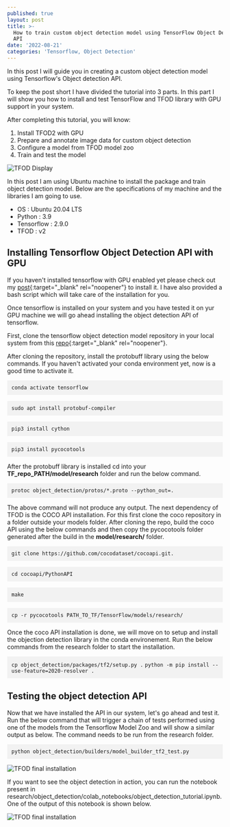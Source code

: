 ```yaml
---
published: true
layout: post
title: >-
  How to train custom object detection model using TensorFlow Object Detection
  API
date: '2022-08-21'
categories: 'Tensorflow, Object Detection'
---
```

In this post I will guide you in creating a custom object detection model using Tensorflow's  Object detection API.

To keep the post short I have divided the tutorial into 3 parts. In this part I will show you how to install and test TensorFlow and TFOD library with GPU support in your system.

After completing this tutorial, you will know:

1. Install TFOD2 with GPU
2. Prepare and annotate image data for custom object detection
3. Configure a model from TFOD model zoo
4. Train and test the model

![TFOD Display]({{site.baseurl}}/images/tfod_display_pic.jpg)

In this post I am using Ubuntu machine to install the package and train object detection model. Below are the specifications of my machine and the libraries I am going to use.

- OS : Ubuntu 20.04 LTS
- Python : 3.9
- Tensorflow : 2.9.0
- TFOD : v2

## Installing Tensorflow Object Detection API with GPU

If you haven't installed tensorflow with GPU enabled yet please check out my [post](https://errolpereira.github.io/how-to-install-CUDA-and-cuDNN-on-ubuntu/){:target="_blank" rel="noopener"} to install it. I have also provided a bash script which will take care of the installation for you.

Once tensorflow is installed on your system and you have tested it on yur GPU machine we will go ahead installing the object detection API of tensorflow.

First, clone the tensorflow object detection model repository in your local system from this [repo](https://github.com/tensorflow/models){:target="_blank" rel="noopener"}.

After cloning the repository, install the protobuff library using the below commands. If you haven't activated your conda environment yet, now is a good time to activate it.

<p style="background-color:#f2f2f2; padding:10px;"><code>conda activate tensorflow</code></p>
<p style="background-color:#f2f2f2; padding:10px;"><code>sudo apt install protobuf-compiler</code></p>
<p style="background-color:#f2f2f2; padding:10px;"><code>pip3 install cython
</code></p>
<p style="background-color:#f2f2f2; padding:10px;"><code>pip3 install pycocotools
</code></p>

After the protobuff library is installed cd into your **TF_repo_PATH/model/research** folder and run the below command.

<p style="background-color:#f2f2f2; padding:10px;"><code>protoc object_detection/protos/*.proto --python_out=.</code></p>

The above command will not produce any output. The next dependency of TFOD is the COCO API installation. For this first clone the coco repository in a folder outside your models folder. After cloning the repo, build the coco API using the below commands and then copy the pycocotools folder generated after the build in the **model/research/** folder.

<p style="background-color:#f2f2f2; padding:10px;">
  <code>git clone https://github.com/cocodataset/cocoapi.git.</code>
</p>
<p style="background-color:#f2f2f2; padding:10px;">
  <code>cd cocoapi/PythonAPI</code>
</p>
<p style="background-color:#f2f2f2; padding:10px;">
  <code>make</code>
</p>
<p style="background-color:#f2f2f2; padding:10px;">
  <code>cp -r pycocotools PATH_TO_TF/TensorFlow/models/research/</code>
</p>

Once the coco API installation is done, we will move on to setup and install the objection detection library in the conda environement. Run the below commands from the  research folder to start the installation.

<p style="background-color:#f2f2f2; padding:10px;">
  <code>cp object_detection/packages/tf2/setup.py .</code>
  <code>python -m pip install --use-feature=2020-resolver .</code>
</p>

## Testing the object detection API

Now that we have installed the API in our system, let's go ahead and test it. Run the below command that will trigger a chain of tests performed using one of the models from the Tensorflow Model Zoo and will show a similar output as below. The command needs to be run from the research folder.

<p style="background-color:#f2f2f2; padding:10px;"><code>python object_detection/builders/model_builder_tf2_test.py</code></p>

![TFOD final installation]({{site.baseurl}}/images/tfod_install_successful.png)

If you want to see the object detection in action, you can run the notebook present in research/object_detection/colab_notebooks/object_detection_tutorial.ipynb. One of the output of this notebook is shown below.

![TFOD final installation]({{site.baseurl}}/images/test_tf_image.png)

